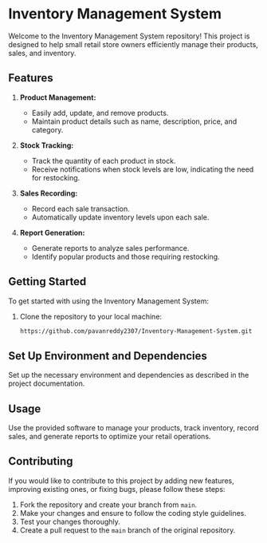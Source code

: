 # Inventory Management System

Welcome to the Inventory Management System repository! This project is designed to help small retail store owners efficiently manage their products, sales, and inventory.

## Features

1. **Product Management:**
   - Easily add, update, and remove products.
   - Maintain product details such as name, description, price, and category.

2. **Stock Tracking:**
   - Track the quantity of each product in stock.
   - Receive notifications when stock levels are low, indicating the need for restocking.

3. **Sales Recording:**
   - Record each sale transaction.
   - Automatically update inventory levels upon each sale.

4. **Report Generation:**
   - Generate reports to analyze sales performance.
   - Identify popular products and those requiring restocking.

## Getting Started

To get started with using the Inventory Management System:

1. Clone the repository to your local machine:
   ```bash
   https://github.com/pavanreddy2307/Inventory-Management-System.git
   ```
## Set Up Environment and Dependencies

Set up the necessary environment and dependencies as described in the project documentation.

## Usage

Use the provided software to manage your products, track inventory, record sales, and generate reports to optimize your retail operations.

## Contributing

If you would like to contribute to this project by adding new features, improving existing ones, or fixing bugs, please follow these steps:

1. Fork the repository and create your branch from `main`.
2. Make your changes and ensure to follow the coding style guidelines.
3. Test your changes thoroughly.
4. Create a pull request to the `main` branch of the original repository.
